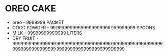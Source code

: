 # OREO CAKE
* oreo - 9999999 PACKET 
* COCO POWDER - 9999999999999999999999999999999 SPOONS
* MILK - 99999999999999 LITERS
* DRY FRUIT - 999999999999999999999999999999999999999999999999999999999999999999999999999999999999999999999999